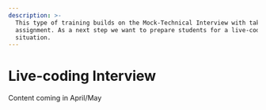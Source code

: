 ```yaml
---
description: >-
  This type of training builds on the Mock-Technical Interview with take-home
  assignment. As a next step we want to prepare students for a live-coding
  situation.
---
```


# Live-coding Interview

Content coming in April/May
